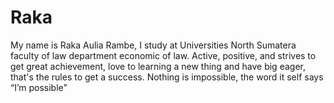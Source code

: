 # Raka
My name is Raka Aulia Rambe, I study at Universities North Sumatera faculty of law department economic of law.  Active, positive, and strives to get great achievement, love to learning a new thing and have big eager, that's the rules to get a success. Nothing is impossible, the word it self says “I’m possible”
